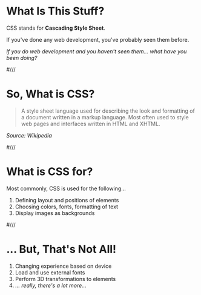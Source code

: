
# What Is This Stuff?

CSS stands for **Cascading Style Sheet**.

If you've done any web development, you've probably seen them before.

_If you do web development and you haven't seen them... what have you been doing?_



#///

# So, What is CSS?

> A style sheet language used for describing the look and formatting of a document written in a markup language. Most often used to style web pages and interfaces written in HTML and XHTML.

_Source: Wikipedia_



#///

# What is CSS for?

Most commonly, CSS is used for the following...

1. Defining layout and positions of elements
1. Choosing colors, fonts, formatting of text
1. Display images as backgrounds


#///

# ... But, That's Not All!

1. Changing experience based on device
1. Load and use external fonts
1. Perform 3D transformations to elements
1. *... really, there's a lot more...*
